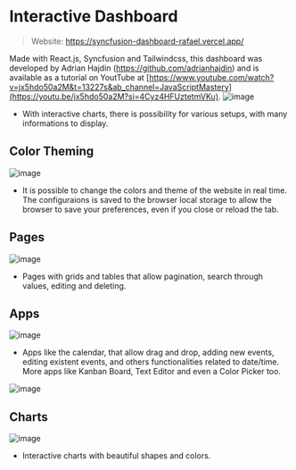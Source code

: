 # Interactive Dashboard
> Website: https://syncfusion-dashboard-rafael.vercel.app/

Made with React.js, Syncfusion and Tailwindcss, this dashboard was developed by Adrian Hajdin (https://github.com/adrianhajdin) and is available as a tutorial on YoutTube at [https://www.youtube.com/watch?v=jx5hdo50a2M&t=13227s&ab_channel=JavaScriptMastery](https://youtu.be/jx5hdo50a2M?si=4Cyz4HFUztetmVKu).
![image](https://github.com/rafec/react-learning/assets/67665270/7f4644eb-e21e-4afb-a173-c8ee08b08b75)
- With interactive charts, there is possibility for various setups, with many informations to display.

## Color Theming
![image](https://github.com/rafec/react-learning/assets/67665270/ec78d8f7-5492-41f2-a86b-38fcf15fd128)
- It is possible to change the colors and theme of the website in real time. The configuraions is saved to the browser local storage to allow the browser to save your preferences, even if you close or reload the tab.

## Pages
![image](https://github.com/rafec/react-learning/assets/67665270/49ba80df-95e8-4a3e-b1c9-9d3b659a7372)
- Pages with grids and tables that allow pagination, search through values, editing and deleting.

## Apps
![image](https://github.com/rafec/react-learning/assets/67665270/82b64f62-4d2d-4961-9754-89c940018d54)
- Apps like the calendar, that allow drag and drop, adding new events, editing existent events, and others functionalities related to date/time. More apps like Kanban Board, Text Editor and even a Color Picker too.
  
![image](https://github.com/rafec/react-learning/assets/67665270/0edb5a31-7168-4568-b637-23b776d39e68)

## Charts
![image](https://github.com/rafec/react-learning/assets/67665270/00a2dcc3-95a3-4ca3-b0cf-d6c01dba54b5)
- Interactive charts with beautiful shapes and colors.




